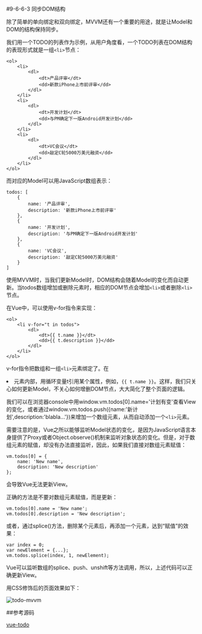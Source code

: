 #9-6-6-3 同步DOM结构


除了简单的单向绑定和双向绑定，MVVM还有一个重要的用途，就是让Model和DOM的结构保持同步。

我们用一个TODO的列表作为示例，从用户角度看，一个TODO列表在DOM结构的表现形式就是一组`<li>`节点：

	<ol>
	    <li>
	        <dl>
	            <dt>产品评审</dt>
	            <dd>新款iPhone上市前评审</dd>
	        </dl>
	    </li>
	    <li>
	        <dl>
	            <dt>开发计划</dt>
	            <dd>与PM确定下一版Android开发计划</dd>
	        </dl>
	    </li>
	    <li>
	        <dl>
	            <dt>VC会议</dt>
	            <dd>敲定C轮5000万美元融资</dd>
	        </dl>
	    </li>
	</ol>
而对应的Model可以用JavaScript数组表示：

	todos: [
	    {
	        name: '产品评审',
	        description: '新款iPhone上市前评审'
	    },
	    {
	        name: '开发计划',
	        description: '与PM确定下一版Android开发计划'
	    },
	    {
	        name: 'VC会议',
	        description: '敲定C轮5000万美元融资'
	    }
	]
使用MVVM时，当我们更新Model时，DOM结构会随着Model的变化而自动更新。当todos数组增加或删除元素时，相应的DOM节点会增加`<li>`或者删除`<li>`节点。

在Vue中，可以使用v-for指令来实现：
	
	<ol>
	    <li v-for="t in todos">
	        <dl>
	            <dt>{{ t.name }}</dt>
	            <dd>{{ t.description }}</dd>
	        </dl>
	    </li>
	</ol>
v-for指令把数组和一组`<li>`元素绑定了。在<li>元素内部，用循环变量t引用某个属性，例如，`{{ t.name }}`。这样，我们只关心如何更新Model，不关心如何增删DOM节点，大大简化了整个页面的逻辑。

我们可以在浏览器console中用window.vm.todos[0].name='计划有变'查看View的变化，或者通过window.vm.todos.push({name:'新计划',description:'blabla...'})来增加一个数组元素，从而自动添加一个`<li>`元素。

需要注意的是，Vue之所以能够监听Model状态的变化，是因为JavaScript语言本身提供了Proxy或者Object.observe()机制来监听对象状态的变化。但是，对于数组元素的赋值，却没有办法直接监听，因此，如果我们直接对数组元素赋值：

	vm.todos[0] = {
	    name: 'New name',
	    description: 'New description'
	};
会导致Vue无法更新View。

正确的方法是不要对数组元素赋值，而是更新：

	vm.todos[0].name = 'New name';
	vm.todos[0].description = 'New description';
或者，通过splice()方法，删除某个元素后，再添加一个元素，达到“赋值”的效果：

	var index = 0;
	var newElement = {...};
	vm.todos.splice(index, 1, newElement);
Vue可以监听数组的splice、push、unshift等方法调用，所以，上述代码可以正确更新View。

用CSS修饰后的页面效果如下：

![todo-mvvm](http://www.liaoxuefeng.com/files/attachments/00147575487867865285b887b984a08bcd14fa89fe750b1000/l)

##参考源码

[vue-todo](https://github.com/michaelliao/learn-javascript/tree/master/samples/node/web/vue/vue-todo)
